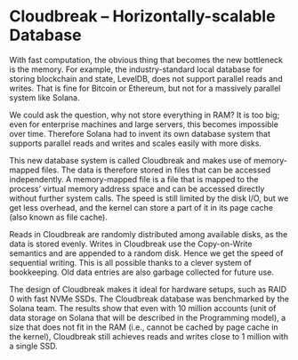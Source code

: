 # Cloudbreak –⁠ Horizontally-scalable Database

With fast computation, the obvious thing that becomes the new bottleneck is the memory. For example, the industry-standard local database for storing blockchain and state, LevelDB, does not support parallel reads and writes. That is fine for Bitcoin or Ethereum, but not for a massively parallel system like Solana.

We could ask the question, why not store everything in RAM? It is too big; even for enterprise machines and large servers, this becomes impossible over time. Therefore Solana had to invent its own database system that supports parallel reads and writes and scales easily with more disks.

This new database system is called Cloudbreak and makes use of memory-mapped files. The data is therefore stored in files that can be accessed independently. A memory-mapped file is a file that is mapped to the process’ virtual memory address space and can be accessed directly without further system calls. The speed is still limited by the disk I/O, but we get less overhead, and the kernel can store a part of it in its page cache (also known as file cache).

Reads in Cloudbreak are randomly distributed among available disks, as the data is stored evenly. Writes in Cloudbreak use the Copy-on-Write semantics and are appended to a random disk. Hence we get the speed of sequential writing. This is all possible thanks to a clever system of bookkeeping. Old data entries are also garbage collected for future use.

The design of Cloudbreak makes it ideal for hardware setups, such as RAID 0 with fast NVMe SSDs. The Cloudbreak database was benchmarked by the Solana team. The results show that even with 10 million accounts (unit of data storage on Solana that will be described in the Programming model), a size that does not fit in the RAM (i.e., cannot be cached by page cache in the kernel), Cloudbreak still achieves reads and writes close to 1 million with a single SSD.
